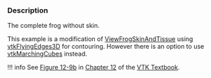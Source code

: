 ### Description

The complete frog without skin.

This example is a modification of [ViewFrogSkinAndTissue](https://lorensen.github.io/VTKExamples/site/Cxx/Visualization/ViewFrogSkinAndTissue/) using [vtkFlyingEdges3D](https://www.vtk.org/doc/nightly/html/classvtkFlyingEdges3D.html) for contouring. However there is an option to use [vtkMarchingCubes](https://www.vtk.org/doc/nightly/html/classvtkMarchingCubes.html) instead.

!!! info
    See [Figure 12-9b](/VTKBook/12Chapter12/#Figure%2012-9b) in [Chapter 12](/VTKBook/12Chapter12) of the [VTK Textbook](/VTKBook/01Chapter1).
